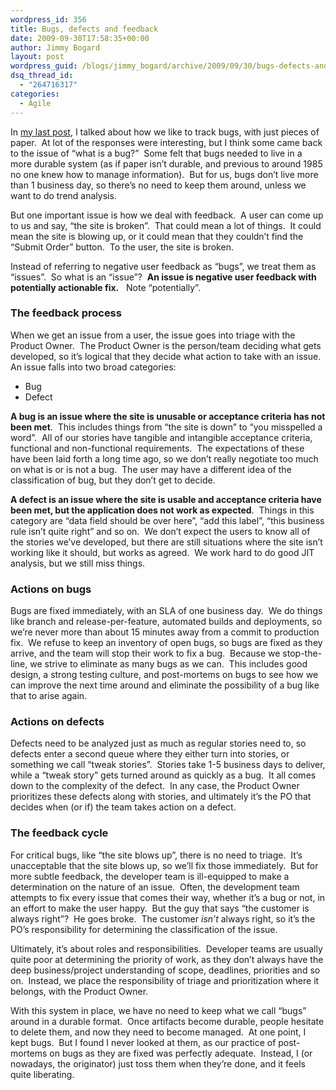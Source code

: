 ```yaml
---
wordpress_id: 356
title: Bugs, defects and feedback
date: 2009-09-30T17:58:35+00:00
author: Jimmy Bogard
layout: post
wordpress_guid: /blogs/jimmy_bogard/archive/2009/09/30/bugs-defects-and-feedback.aspx
dsq_thread_id:
  - "264716317"
categories:
  - Agile
---
```

In [my last post](http://www.lostechies.com/blogs/jimmy_bogard/archive/2009/09/29/my-favorite-bug-tracking-system.aspx), I talked about how we like to track bugs, with just pieces of paper.&#160; At lot of the responses were interesting, but I think some came back to the issue of “what is a bug?”&#160; Some felt that bugs needed to live in a more durable system (as if paper isn’t durable, and previous to around 1985 no one knew how to manage information).&#160; But for us, bugs don’t live more than 1 business day, so there’s no need to keep them around, unless we want to do trend analysis.

But one important issue is how we deal with feedback.&#160; A user can come up to us and say, “the site is broken”.&#160; That could mean a lot of things.&#160; It could mean the site is blowing up, or it could mean that they couldn’t find the “Submit Order” button.&#160; To the user, the site is broken.

Instead of referring to negative user feedback as “bugs”, we treat them as “issues”.&#160; So what is an “issue”?&#160; **An issue is negative user feedback with potentially actionable fix.**&#160;&#160; Note “potentially”.

### The feedback process

When we get an issue from a user, the issue goes into triage with the Product Owner.&#160; The Product Owner is the person/team deciding what gets developed, so it’s logical that they decide what action to take with an issue.&#160; An issue falls into two broad categories:

  * Bug
  * Defect

**A bug is an issue where the site is unusable or acceptance criteria has not been met**.&#160; This includes things from “the site is down” to “you misspelled a word”.&#160; All of our stories have tangible and intangible acceptance criteria, functional and non-functional requirements.&#160; The expectations of these have been laid forth a long time ago, so we don’t really negotiate too much on what is or is not a bug.&#160; The user may have a different idea of the classification of bug, but they don’t get to decide.

**A defect is an issue where the site is usable and acceptance criteria have been met, but the application does not work as expected**.&#160; Things in this category are “data field should be over here”, “add this label”, “this business rule isn’t quite right” and so on.&#160; We don’t expect the users to know all of the stories we’ve developed, but there are still situations where the site isn’t working like it should, but works as agreed.&#160; We work hard to do good JIT analysis, but we still miss things.

### Actions on bugs

Bugs are fixed immediately, with an SLA of one business day.&#160; We do things like branch and release-per-feature, automated builds and deployments, so we’re never more than about 15 minutes away from a commit to production fix.&#160; We refuse to keep an inventory of open bugs, so bugs are fixed as they arrive, and the team will stop their work to fix a bug.&#160; Because we stop-the-line, we strive to eliminate as many bugs as we can.&#160; This includes good design, a strong testing culture, and post-mortems on bugs to see how we can improve the next time around and eliminate the possibility of a bug like that to arise again.

### Actions on defects

Defects need to be analyzed just as much as regular stories need to, so defects enter a second queue where they either turn into stories, or something we call “tweak stories”.&#160; Stories take 1-5 business days to deliver, while a “tweak story” gets turned around as quickly as a bug.&#160; It all comes down to the complexity of the defect.&#160; In any case, the Product Owner prioritizes these defects along with stories, and ultimately it’s the PO that decides when (or if) the team takes action on a defect.

### The feedback cycle

For critical bugs, like “the site blows up”, there is no need to triage.&#160; It’s unacceptable that the site blows up, so we’ll fix those immediately.&#160; But for more subtle feedback, the developer team is ill-equipped to make a determination on the nature of an issue.&#160; Often, the development team attempts to fix every issue that comes their way, whether it’s a bug or not, in an effort to make the user happy.&#160; But the guy that says “the customer is always right”?&#160; He goes broke.&#160; The customer _isn’t_ always right, so it’s the PO’s responsibility for determining the classification of the issue.

Ultimately, it’s about roles and responsibilities.&#160; Developer teams are usually quite poor at determining the priority of work, as they don’t always have the deep business/project understanding of scope, deadlines, priorities and so on.&#160; Instead, we place the responsibility of triage and prioritization where it belongs, with the Product Owner.

With this system in place, we have no need to keep what we call “bugs” around in a durable format.&#160; Once artifacts become durable, people hesitate to delete them, and now they need to become managed.&#160; At one point, I kept bugs.&#160; But I found I never looked at them, as our practice of post-mortems on bugs as they are fixed was perfectly adequate.&#160; Instead, I (or nowadays, the originator) just toss them when they’re done, and it feels quite liberating.
